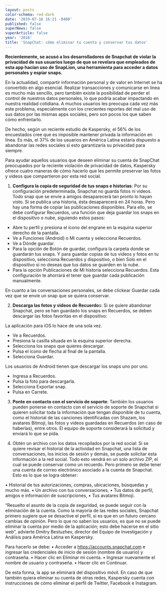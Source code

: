 ```yaml
---
layout: posts
color-schema: red-dark
date: '2019-07-16 16:21 -0400'
published: false
superNews: false
superArticle: false
year: '2018'
title: 'SnapChat: cómo eliminar tu cuenta y conservar tus datos'
---
```

**Recientemente, se acusó a los desarrolladores de Snapchat de violar la privacidad de sus usuarios luego de que se revelara que empleados de esta app hacían uso de SnapLion, una herramienta para acceder a datos personales y espiar snaps.**

En la actualidad, compartir información personal y de valor en Internet se ha convertido en algo esencial. Realizar transacciones y comunicarse en línea es mucho más sencillo, pero también existe la posibilidad de perder el control de nuestros datos personales, lo que podría acabar impactando en nuestra realidad cotidiana. A muchos usuarios les preocupa cada vez más este problema, especialmente con los crecientes reportes del mal uso de sus datos por las mismas apps sociales, pero son pocos los que saben cómo enfrentarlo. 

De hecho, según un reciente estudio de Kaspersky, el 56% de los encuestados cree que es imposible mantener privada la información en línea. Es más, el 37% de los usuarios en América Latina estaría dispuesto a abandonar las redes sociales si esto garantizaría su privacidad para siempre. 

Para ayudar aquellos usuarios que deseen eliminar su cuenta de SnapChat preocupados por la reciente violación de privacidad de datos, Kaspersky ofrece cuatro maneras de cómo hacerlo que les permite preservar las fotos y videos que compartieron por esta red social.  

1. **Configura la copia de seguridad de tus snaps e historias**: Por su configuración predeterminada, Snapchat no guarda fotos ni videos. Todo snap que se envíe a amigos desaparecerá tan pronto lo hayan visto. Si se publica una historia, ésta desaparecerá en 24 horas. Pero hay una forma de copiar las publicaciones disponibles. Para ello, se debe configurar Recuerdos, una función que deja guardar los snaps en el dispositivo o nube, siguiendo estos pasos:

- Abre tu perfil y presiona el ícono del engrane en la esquina superior derecho de la pantalla.
- Ve a Funciones (Android) o Mi cuenta y selecciona Recuerdos.
- Ve a Dónde guardar.
- Para la opción de Botón de guardar, configura la carpeta donde se guardarán tus snaps. Y para guardar copias de tus videos y fotos en tu dispositivo, selecciona Recuerdos y dispositivo, o bien Solo en el dispositivo si no deseas que tus datos se guarden en la nube.
- Para la opción Publicaciones de Mi historia selecciona Recuerdos. Esta configuración te ahorrará el tener que guardar cada publicación manualmente.

En cuanto a las conversaciones personales, se debe clickear Guardar cada vez que se envíe un snap que se quiera conservar.

2. **Descarga las fotos y videos de Recuerdo**s: Si se quiere abandonar Snapchat, pero se han guardado los snaps en Recuerdos, se deben descargar las fotos favoritas en el dispositivo:

La aplicación para iOS lo hace de una sola vez.

- Ve a Recuerdos.
- Presiona la casilla situada en la esquina superior derecha.
- Selecciona los snaps que quieres descargar.
- Pulsa el ícono de flecha al final de la pantalla.
- Selecciona Guardar.

Los usuarios de Android tienen que descargar los snaps uno por uno.

- Ingresa a Recuerdos.
- Pulsa la foto para descargarla.
- Selecciona Exportar snap.
- Pulsa en Carrete.

3. **Ponte en contacto con el servicio de soporte**: También los usuarios pueden ponerse en contacto con el servicio de soporte de Snapchat si quieren solicitar toda la información que tengan disponible de tu cuenta, como el historial de las canciones identificadas con Shazam, los avatares Bitmoji, las fotos y videos guardadas en Recuerdos (en caso de haberlas), entre otros. El equipo de soporte considerará la solicitud y enviará lo que se pida.

4. Obtén un archivo con los datos recopilados por la red social: Si se quiere revisar el historial de la actividad en Snapchat, una lista de conversaciones, los inicios de sesión y demás, se puede solicitar esta información a la red social. Todo esto vendrá en un solo archivo ZIP, el cual se puede conservar como un recuerdo. Pero primero se debe tener una cuenta de correo electrónico asociado a la cuenta de Snapchat. Esto es lo que se logra obtener:

•	Historial de tus autorizaciones, compras, ubicaciones, búsquedas y mucho más.
•	Un archivo con tus conversaciones,
•	Tus datos de perfil, amigos e información de suscripciones,
•	Tus avatares Bitmoji.

“Resuelto el asunto de la copia de seguridad, se puede seguir con la eliminación de la cuenta. Como la mayoría de las redes sociales, Snapchat primero sugiere que se desactive el perfil, si es que en un futuro cercano cambias de opinión. Pero lo que no saben los usuarios, es que no se puede eliminar la cuenta por medio de la aplicación; esto debe hacerse en el sitio web”, advierte Dmitry Bestuzhev, director del Equipo de Investigación y Análisis para América Latina en Kaspersky.

Para hacerlo se debe:
•	Acceder a https://accounts.snapchat.com e ingresar las credenciales de inicio de sesión (nombre de usuario) y contraseña.
•	Hacer clic en Eliminar mi cuenta.
•	Ingresar nuevamente el nombre de usuario y contraseña.
•	Hacer clic en Continuar.

De esta forma, la app se eliminará del dispositivo móvil. En caso de que también quiera eliminar su cuenta de otras redes, Kaspersky cuenta con instrucciones de cómo eliminar el perfil de Twitter, Facebook e Instagram. 
